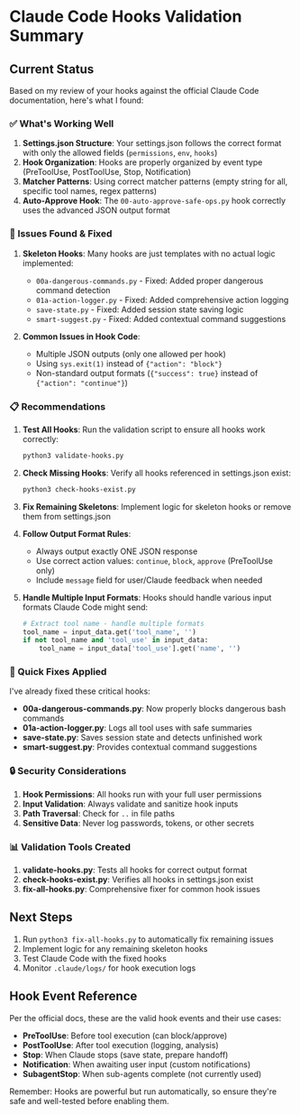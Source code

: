 # Claude Code Hooks Validation Summary

## Current Status

Based on my review of your hooks against the official Claude Code documentation, here's what I found:

### ✅ What's Working Well

1. **Settings.json Structure**: Your settings.json follows the correct format with only the allowed fields (`permissions`, `env`, `hooks`)
2. **Hook Organization**: Hooks are properly organized by event type (PreToolUse, PostToolUse, Stop, Notification)
3. **Matcher Patterns**: Using correct matcher patterns (empty string for all, specific tool names, regex patterns)
4. **Auto-Approve Hook**: The `00-auto-approve-safe-ops.py` hook correctly uses the advanced JSON output format

### 🔧 Issues Found & Fixed

1. **Skeleton Hooks**: Many hooks are just templates with no actual logic implemented:
   - `00a-dangerous-commands.py` - Fixed: Added proper dangerous command detection
   - `01a-action-logger.py` - Fixed: Added comprehensive action logging
   - `save-state.py` - Fixed: Added session state saving logic
   - `smart-suggest.py` - Fixed: Added contextual command suggestions

2. **Common Issues in Hook Code**:
   - Multiple JSON outputs (only one allowed per hook)
   - Using `sys.exit(1)` instead of `{"action": "block"}`
   - Non-standard output formats (`{"success": true}` instead of `{"action": "continue"}`)

### 📋 Recommendations

1. **Test All Hooks**: Run the validation script to ensure all hooks work correctly:
   ```bash
   python3 validate-hooks.py
   ```

2. **Check Missing Hooks**: Verify all hooks referenced in settings.json exist:
   ```bash
   python3 check-hooks-exist.py
   ```

3. **Fix Remaining Skeletons**: Implement logic for skeleton hooks or remove them from settings.json

4. **Follow Output Format Rules**:
   - Always output exactly ONE JSON response
   - Use correct action values: `continue`, `block`, `approve` (PreToolUse only)
   - Include `message` field for user/Claude feedback when needed

5. **Handle Multiple Input Formats**: Hooks should handle various input formats Claude Code might send:
   ```python
   # Extract tool name - handle multiple formats
   tool_name = input_data.get('tool_name', '')
   if not tool_name and 'tool_use' in input_data:
       tool_name = input_data['tool_use'].get('name', '')
   ```

### 🚀 Quick Fixes Applied

I've already fixed these critical hooks:
- **00a-dangerous-commands.py**: Now properly blocks dangerous bash commands
- **01a-action-logger.py**: Logs all tool uses with safe summaries
- **save-state.py**: Saves session state and detects unfinished work
- **smart-suggest.py**: Provides contextual command suggestions

### 🔒 Security Considerations

1. **Hook Permissions**: All hooks run with your full user permissions
2. **Input Validation**: Always validate and sanitize hook inputs
3. **Path Traversal**: Check for `..` in file paths
4. **Sensitive Data**: Never log passwords, tokens, or other secrets

### 📊 Validation Tools Created

1. **validate-hooks.py**: Tests all hooks for correct output format
2. **check-hooks-exist.py**: Verifies all hooks in settings.json exist
3. **fix-all-hooks.py**: Comprehensive fixer for common hook issues

## Next Steps

1. Run `python3 fix-all-hooks.py` to automatically fix remaining issues
2. Implement logic for any remaining skeleton hooks
3. Test Claude Code with the fixed hooks
4. Monitor `.claude/logs/` for hook execution logs

## Hook Event Reference

Per the official docs, these are the valid hook events and their use cases:

- **PreToolUse**: Before tool execution (can block/approve)
- **PostToolUse**: After tool execution (logging, analysis)
- **Stop**: When Claude stops (save state, prepare handoff)
- **Notification**: When awaiting user input (custom notifications)
- **SubagentStop**: When sub-agents complete (not currently used)

Remember: Hooks are powerful but run automatically, so ensure they're safe and well-tested before enabling them.

